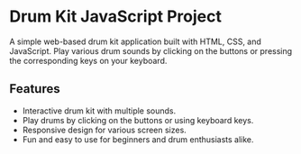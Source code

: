 # Drum Kit JavaScript Project

A simple web-based drum kit application built with HTML, CSS, and JavaScript. Play various drum sounds by clicking on the buttons or pressing the corresponding keys on your keyboard.



## Features

- Interactive drum kit with multiple sounds.
- Play drums by clicking on the buttons or using keyboard keys.
- Responsive design for various screen sizes.
- Fun and easy to use for beginners and drum enthusiasts alike.

